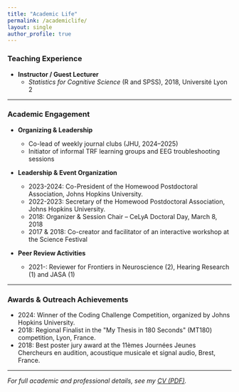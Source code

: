 ```yaml
---
title: "Academic Life"
permalink: /academiclife/
layout: single
author_profile: true
---
```


### Teaching Experience

- **Instructor / Guest Lecturer**  
  - *Statistics for Cognitive Science* (R and SPSS), 2018, Université Lyon 2  

---

### Academic Engagement

- **Organizing & Leadership**  
  - Co-lead of weekly journal clubs (JHU, 2024–2025)  
  - Initiator of informal TRF learning groups and EEG troubleshooting sessions

- **Leadership & Event Organization**
  - 2023-2024: Co-President of the Homewood Postdoctoral Association, Johns Hopkins University.
  - 2022-2023: Secretary of the Homewood Postdoctoral Association, Johns Hopkins University.
  - 2018: Organizer & Session Chair – CeLyA Doctoral Day, March 8, 2018
  - 2017 & 2018: Co-creator and facilitator of an interactive workshop at the Science Festival

- **Peer Review Activities**
  - 2021-: Reviewer for Frontiers in Neuroscience (2), Hearing Research (1) and JASA (1)

---

### Awards & Outreach Achievements

- 2024: Winner of the Coding Challenge Competition, organized by Johns Hopkins University.
- 2018: Regional Finalist in the "My Thesis in 180 Seconds" (MT180) competition, Lyon, France.
- 2018: Best poster jury award at the 11èmes Journées Jeunes Chercheurs en audition, acoustique musicale et signal audio, Brest, France.

---

*For full academic and professional details, see my [CV (PDF)](/files/HuetMPh_Resume2025.pdf).*
